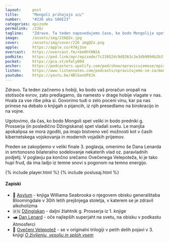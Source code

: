 ```yaml
---
layout: 	post
title:  	"Mongoli prihajajo 🇲🇳"
number: 	"#226 aka S06E23"
categories:	epizode
permalink:	/226/
tagline: 	"Zdravo. Ta teden napovedujemo čase, ko bodo Mongolija spet velika! Za preboj prednikov g. Prosserja (in Džingiskana) čakamo na manjšo ali večjo apokalipso, pa bodo na konju. :)"
image:		/assets/img/226@2x.jpg
cover:		/assets/img/cover/226 img@2x.png
apple:		https://apple.co/47Aj3se
overcast:	https://overcast.fm/+beHhYANIA
podkite:	https://pod.link/opr/episode/7c23852dc9d8263c3e3db9094b2b3f5b
pocket:		https://pca.st/efwly00d
anchor:		https://podcasters.spotify.com/pod/show/opravicujemose/episodes/Mongoli-prihajajo-e2onk6q
listen:		https://www.listennotes.com/podcasts/opravičujemo-se-za/mongoli-prihajajo-knmyIaHMfet/embed/
youtube:	https://youtu.be/4BlGanUPXJk
---
```


Zdravo. Ta teden začnemo s hobiji, ko bodo vaš proračun oropali na stotisoče evrov, zato predlagamo, da namesto v drage hobije vlagate v nas. Hvala za vse ribe pika si. Govorimo tudi o zelo poceni vinu, kar pa nas prinese na debato o knjigah o pijancih, iz njih presedlamo na birokracijo in na vojne. 

Ugotovimo, da čas, ko bodo Mongoli spet veliki in bodo predniki g. Prosserja (in posledično Džingiskana) spet vladali svetu. Le manjša apokalipsa se mora zgoditi, pa imajo bistveno več možnosti kot v časih kibernetskega vojskovanja in modernih vojaških prijemov. 

Preden se zakopljemo v veliki finale 3. poglavja, omenimo še Dana Lenarda in smrtonosno bilateralno sodelovanje nekaterih vlad oz. paravladnih podjetij. V poglavju pa končno srečamo Ovečenega Velepoteža, ki je tako hupi frud, da ima ladjo iz temne snovi s pogonom na temno energijo. 

{% include player.html %}
{% include poslusaj.html %}

<!--break-->

#### Zapiski

- 🏫 [Asylum](https://en.wikipedia.org/wiki/Asylum_(Seabrook_book)) - knjiga Williama Seabrooka o njegovem obisku generalštaba Bloomingdale v 30ih letih prejšnjega stoletja, v katerem se je zdravil alkoholizma 
- 🇲🇳 [Džingiskan](https://sl.wikipedia.org/wiki/D%C5%BEingiskan) - daljni žlahtnik g. Prosserja iz 1. knjige 
- 🛥️ [Dan Lenard](https://www.youtube.com/watch?v=yPadOzurmeo) - oče najlepših superjaht na svetu, na obisku v podkastu Atmosferci 
- 🤬 [Ovečeni Velepotež](https://opravicujemo.se/071/) - se v originalni trilogiji v petih delih pojavi v 3. knjigi *[O življenju, vesolju in sploh vsem](https://opravicujemo.se/sezona/03/)* 